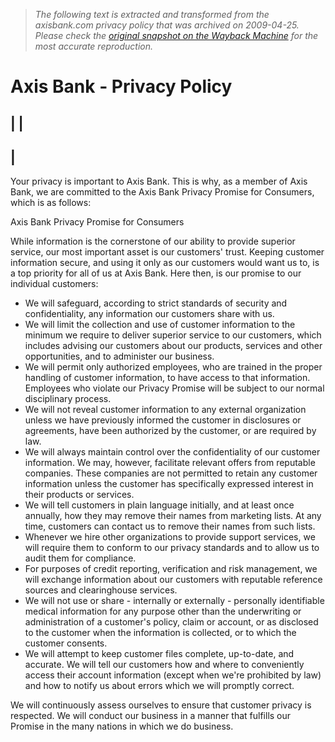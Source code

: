 > *The following text is extracted and transformed from the axisbank.com privacy policy that was archived on 2009-04-25. Please check the [original snapshot on the Wayback Machine](https://web.archive.org/web/20090425024653id_/http%3A//www.axisbank.com/privacypolicy/Privacy-Policy.asp) for the most accurate reproduction.*

# Axis Bank - Privacy Policy

|  |   
---  
  
|   
---  
  
Your privacy is important to Axis Bank. This is why, as a member of Axis Bank, we are committed to the Axis Bank Privacy Promise for Consumers, which is as follows:  
  
Axis Bank Privacy Promise for Consumers   
  
While information is the cornerstone of our ability to provide superior service, our most important asset is our customers' trust. Keeping customer information secure, and using it only as our customers would want us to, is a top priority for all of us at Axis Bank. Here then, is our promise to our individual customers:

  * We will safeguard, according to strict standards of security and confidentiality, any information our customers share with us. 
  * We will limit the collection and use of customer information to the minimum we require to deliver superior service to our customers, which includes advising our customers about our products, services and other opportunities, and to administer our business.
  * We will permit only authorized employees, who are trained in the proper handling of customer information, to have access to that information. Employees who violate our Privacy Promise will be subject to our normal disciplinary process.
  * We will not reveal customer information to any external organization unless we have previously informed the customer in disclosures or agreements, have been authorized by the customer, or are required by law.
  * We will always maintain control over the confidentiality of our customer information. We may, however, facilitate relevant offers from reputable companies. These companies are not permitted to retain any customer information unless the customer has specifically expressed interest in their products or services.
  * We will tell customers in plain language initially, and at least once annually, how they may remove their names from marketing lists. At any time, customers can contact us to remove their names from such lists.
  * Whenever we hire other organizations to provide support services, we will require them to conform to our privacy standards and to allow us to audit them for compliance.
  * For purposes of credit reporting, verification and risk management, we will exchange information about our customers with reputable reference sources and clearinghouse services.
  * We will not use or share - internally or externally - personally identifiable medical information for any purpose other than the underwriting or administration of a customer's policy, claim or account, or as disclosed to the customer when the information is collected, or to which the customer consents. 
  * We will attempt to keep customer files complete, up-to-date, and accurate. We will tell our customers how and where to conveniently access their account information (except when we're prohibited by law) and how to notify us about errors which we will promptly correct.



We will continuously assess ourselves to ensure that customer privacy is respected. We will conduct our business in a manner that fulfills our Promise in the many nations in which we do business. 
